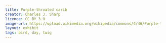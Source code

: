 ```yaml
---
title: Purple-throated carib
creator: Charles J. Sharp
licence: CC BY 3.0
image-url: https://upload.wikimedia.org/wikipedia/commons/4/46/Purple-throated_carib_hummingbird_feeding.jpg
layout: exhibit
tags: bird, day, twig
---
```

